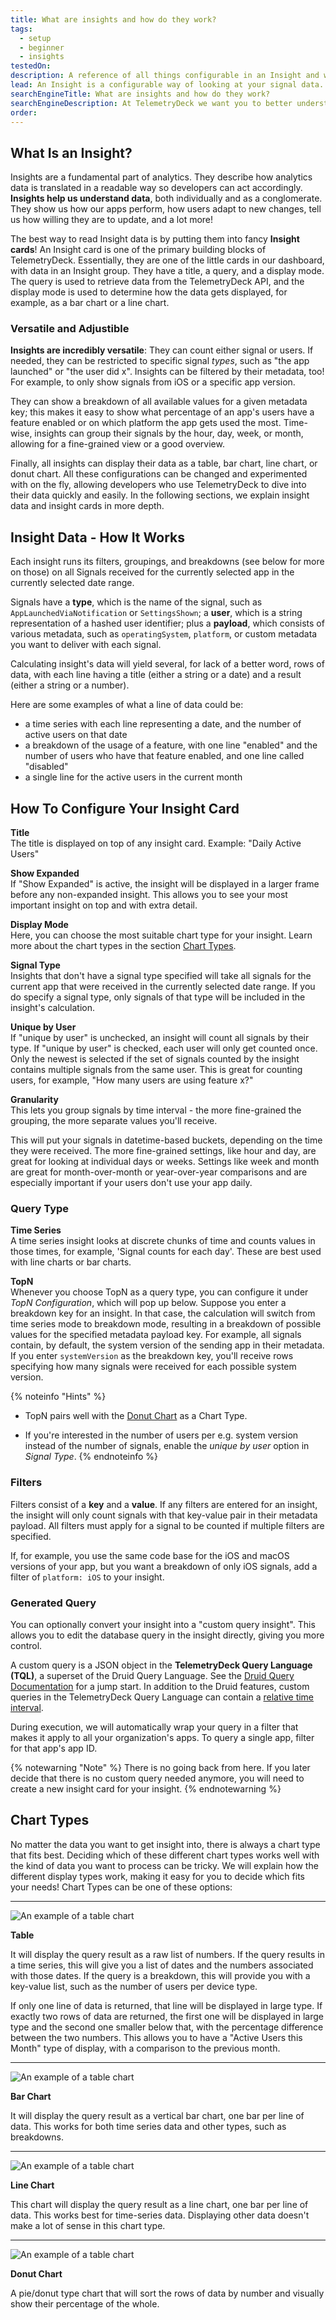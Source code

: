 ```yaml
---
title: What are insights and how do they work?
tags:
  - setup
  - beginner
  - insights
testedOn:
description: A reference of all things configurable in an Insight and what they mean
lead: An Insight is a configurable way of looking at your signal data. You can think of it as a pre-defined database query with filters and groupings. This query runs on the set of signals received in the currently visible date range and is displayed in a customizable way. This document gives you a reference to the various parts of the Insight configuration and what they mean.
searchEngineTitle: What are insights and how do they work?
searchEngineDescription: At TelemetryDeck we want you to better understand your analytics data. Learn about the power of insights with this guide.
order:
---
```


## What Is an Insight?

Insights are a fundamental part of analytics. They describe how analytics data is translated in a readable way so developers can act accordingly. **Insights help us understand data**, both individually and as a conglomerate. They show us how our apps perform, how users adapt to new changes, tell us how willing they are to update, and a lot more!

The best way to read Insight data is by putting them into fancy **Insight cards**! An Insight card is one of the primary building blocks of TelemetryDeck. Essentially, they are one of the little cards in our dashboard, with data in an Insight group. They have a title, a query, and a display mode.  
The query is used to retrieve data from the TelemetryDeck API, and the display mode is used to determine how the data gets displayed, for example, as a bar chart or a line chart.

### Versatile and Adjustible

**Insights are incredibly versatile**: They can count either signal or users. If needed, they can be restricted to specific signal _types_, such as "the app launched" or "the user did x". Insights can be filtered by their metadata, too! For example, to only show signals from iOS or a specific app version.

They can show a breakdown of all available values for a given metadata key; this makes it easy to show what percentage of an app's users have a feature enabled or on which platform the app gets used the most. Time-wise, insights can group their signals by the hour, day, week, or month, allowing for a fine-grained view or a good overview.

Finally, all insights can display their data as a table, bar chart, line chart, or donut chart. All these configurations can be changed and experimented with on the fly, allowing developers who use TelemetryDeck to dive into their data quickly and easily. In the following sections, we explain insight data and insight cards in more depth.

## Insight Data - How It Works

Each insight runs its filters, groupings, and breakdowns (see below for more on those) on all Signals received for the currently selected app in the currently selected date range.

Signals have a **type**, which is the name of the signal, such as `AppLaunchedViaNotification` or `SettingsShown`; a **user**, which is a string representation of a hashed user identifier; plus a **payload**, which consists of various metadata, such as `operatingSystem`, `platform`, or custom metadata you want to deliver with each signal.

Calculating insight's data will yield several, for lack of a better word, rows of data, with each line having a title (either a string or a date) and a result (either a string or a number).

Here are some examples of what a line of data could be:

- a time series with each line representing a date, and the number of active users on that date
- a breakdown of the usage of a feature, with one line "enabled" and the number of users who have that feature enabled, and one line called "disabled"
- a single line for the active users in the current month

## How To Configure Your Insight Card

**Title**  
The title is displayed on top of any insight card. Example: "Daily Active Users"

**Show Expanded**  
If "Show Expanded" is active, the insight will be displayed in a larger frame before any non-expanded insight. This allows you to see your most important insight on top and with extra detail.

**Display Mode**  
Here, you can choose the most suitable chart type for your insight. Learn more about the chart types in the section [Chart Types](#chart-types).

**Signal Type**  
Insights that don't have a signal type specified will take all signals for the current app that were received in the currently selected date range. If you do specify a signal type, only signals of that type will be included in the insight's calculation.

**Unique by User**  
If "unique by user" is unchecked, an insight will count all signals by their type. If "unique by user" is checked, each user will only get counted once. Only the newest is selected if the set of signals counted by the insight contains multiple signals from the same user. This is great for counting users, for example, "How many users are using feature x?"

**Granularity**  
This lets you group signals by time interval - the more fine-grained the grouping, the more separate values you'll receive.

This will put your signals in datetime-based buckets, depending on the time they were received. The more fine-grained settings, like hour and day, are great for looking at individual days or weeks. Settings like week and month are great for month-over-month or year-over-year comparisons and are especially important if your users don't use your app daily.

### Query Type

**Time Series**  
A time series insight looks at discrete chunks of time and counts values in those times, for example, 'Signal counts for each day'. These are best used with line charts or bar charts.

**TopN**  
Whenever you choose TopN as a query type, you can configure it under _TopN Configuration_, which will pop up below. Suppose you enter a breakdown key for an insight. In that case, the calculation will switch from time series mode to breakdown mode, resulting in a breakdown of possible values for the specified metadata payload key. For example, all signals contain, by default, the system version of the sending app in their metadata. If you enter `systemVersion` as the breakdown key, you'll receive rows specifying how many signals were received for each possible system version.

{% noteinfo "Hints" %}

- TopN pairs well with the [Donut Chart](#donut-chart) as a Chart Type.

- If you're interested in the number of users per e.g. system version instead of the number of signals, enable the _unique by user_ option in _Signal Type_.
  {% endnoteinfo %}

### Filters

Filters consist of a **key** and a **value**. If any filters are entered for an insight, the insight will only count signals with that key-value pair in their metadata payload. All filters must apply for a signal to be counted if multiple filters are specified.

If, for example, you use the same code base for the iOS and macOS versions of your app, but you want a breakdown of only iOS signals, add a filter of `platform: iOS` to your insight.

### Generated Query

You can optionally convert your insight into a "custom query insight". This allows you to edit the database query in the insight directly, giving you more control.

A custom query is a JSON object in the **TelemetryDeck Query Language (TQL)**, a superset of the Druid Query Language. See the [Druid Query Documentation](https://druid.apache.org/docs/latest/querying/querying.html) for a jump start. In addition to the Druid features, custom queries in the TelemetryDeck Query Language can contain a [relative time interval](/docs/tql/time-intervals/).

During execution, we will automatically wrap your query in a filter that makes it apply to all your organization's apps. To query a single app, filter for that app's app ID.

{% notewarning "Note" %}
There is no going back from here. If you later decide that there is no custom query needed anymore, you will need to create a new insight card for your insight.
{% endnotewarning %}

## Chart Types

No matter the data you want to get insight into, there is always a chart type that fits best. Deciding which of these different chart types works well with the kind of data you want to process can be tricky. We will explain how the different display types work, making it easy for you to decide which fits your needs! Chart Types can be one of these options:

---

![An example of a table chart](/docs/images/table-chart.PNG)

**Table**

It will display the query result as a raw list of numbers. If the query results in a time series, this will give you a list of dates and the numbers associated with those dates. If the query is a breakdown, this will provide you with a key-value list, such as the number of users per device type.

If only one line of data is returned, that line will be displayed in large type. If exactly two rows of data are returned, the first one will be displayed in large type and the second one smaller below that, with the percentage difference between the two numbers. This allows you to have a "Active Users this Month" type of display, with a comparison to the previous month.

---

![An example of a table chart](/docs/images/bar-chart.PNG)

**Bar Chart**

It will display the query result as a vertical bar chart, one bar per line of data. This works for both time series data and other types, such as breakdowns.

---

![An example of a table chart](/docs/images/line-chart.PNG)

**Line Chart**

This chart will display the query result as a line chart, one bar per line of data. This works best for time-series data. Displaying other data doesn't make a lot of sense in this chart type.

---

![An example of a table chart](/docs/images/donut-chart.PNG)

**Donut Chart**

A pie/donut type chart that will sort the rows of data by number and visually show their percentage of the whole.
